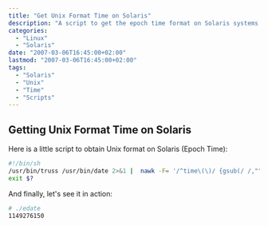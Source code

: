 ```yaml
---
title: "Get Unix Format Time on Solaris"
description: "A script to get the epoch time format on Solaris systems."
categories:
  - "Linux"
  - "Solaris"
date: "2007-03-06T16:45:00+02:00"
lastmod: "2007-03-06T16:45:00+02:00"
tags:
  - "Solaris"
  - "Unix"
  - "Time"
  - "Scripts"
---
```


## Getting Unix Format Time on Solaris

Here is a little script to obtain Unix format on Solaris (Epoch Time):

```bash
#!/bin/sh
/usr/bin/truss /usr/bin/date 2>&1 |  nawk -F= '/^time\(\)/ {gsub(/ /,"",$2);print $2}'
exit $?
```

And finally, let's see it in action:

```bash
# ./edate
1149276150
```
